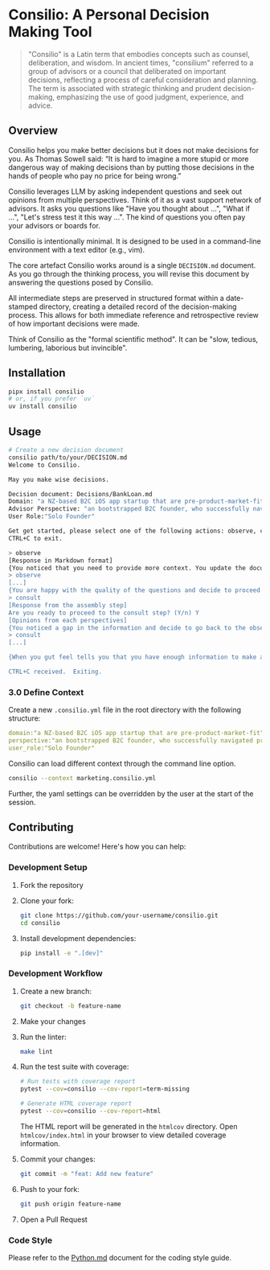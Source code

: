 # Consilio: A Personal Decision Making Tool

> "Consilio" is a Latin term that embodies concepts such as counsel,
> deliberation, and wisdom. In ancient times, "consilium" referred to a group
> of advisors or a council that deliberated on important decisions, reflecting
> a process of careful consideration and planning. The term is associated with
> strategic thinking and prudent decision-making, emphasizing the use of good
> judgment, experience, and advice.

## Overview

Consilio helps you make better decisions but it does not make decisions for you. As Thomas Sowell said: “It is hard to imagine a more stupid or more dangerous way of making decisions than by putting those decisions in the hands of people who pay no price for being wrong.”

Consilio leverages LLM by asking independent questions and seek out opinions from multiple perspectives. Think of it as a vast
support network of advisors.  It asks you questions like "Have you thought about ...",  "What if ...", "Let's
stress test it this way ...".  The kind of questions you often pay your
advisors or boards for.

Consilio is intentionally minimal. It is designed to be used
in a command-line environment with a text editor (e.g., vim).

The core artefact Consilio works around is a single `DECISION.md` document. As
you go through the thinking process, you will revise this document by answering
the questions posed by Consilio.

All intermediate steps are preserved in structured format within a date-stamped
directory, creating a detailed record of the decision-making process. This
allows for both immediate reference and retrospective review of how important
decisions were made.

Think of Consilio as the "formal scientific method".  It can be "slow, tedious, lumbering, laborious but invincible".

## Installation

```bash
pipx install consilio
# or, if you prefer `uv`
uv install consilio
```

## Usage

```bash
# Create a new decision document
consilio path/to/your/DECISION.md
Welcome to Consilio. 

May you make wise decisions.

Decision document: Decisions/BankLoan.md
Domain: "a NZ-based B2C iOS app startup that are pre-product-market-fit"
Advisor Perspective: "an bootstrapped B2C founder, who successfully navigated pre-PMF phase with limited capital. , living outside of US but your main market is US."
User Role:"Solo Founder"

Get get started, please select one of the following actions: observe, consult.
CTRL+C to exit.

> observe
[Response in Markdown format]
{You noticed that you need to provide more context. You update the document in your editor. Now, let's try again.}
> observe
[...]
{You are happy with the quality of the questions and decide to proceed.}
> consult
[Response from the assembly step]
Are you ready to proceed to the consult step? (Y/n) Y
[Opinions from each perspectives]
{You noticed a gap in the information and decide to go back to the observe step.}
> consult
[...]

{When you gut feel tells you that you have enough information to make a decision. }

CTRL+C received.  Exiting.
```

### 3.0 Define Context

Create a new `.consilio.yml` file in the root directory with the following
structure:

```yaml
domain:"a NZ-based B2C iOS app startup that are pre-product-market-fit"
perspective:"an bootstrapped B2C founder, who successfully navigated pre-PMF phase with limited capital. , living outside of US but your main market is US."
user_role:"Solo Founder"
```

Consilio can load different context through the command line option.

```bash
consilio --context marketing.consilio.yml
```

Further, the yaml settings can be overridden by the user at the start of the session.

## Contributing

Contributions are welcome! Here's how you can help:

### Development Setup

1. Fork the repository
2. Clone your fork:

   ```bash
   git clone https://github.com/your-username/consilio.git
   cd consilio
   ```

3. Install development dependencies:

   ```bash
   pip install -e ".[dev]"
   ```

### Development Workflow

1. Create a new branch:

   ```bash
   git checkout -b feature-name
   ```

2. Make your changes
3. Run the linter:

   ```bash
   make lint
   ```

4. Run the test suite with coverage:

   ```bash
   # Run tests with coverage report
   pytest --cov=consilio --cov-report=term-missing

   # Generate HTML coverage report
   pytest --cov=consilio --cov-report=html
   ```

   The HTML report will be generated in the `htmlcov` directory. Open `htmlcov/index.html` in your browser to view detailed coverage information.

5. Commit your changes:

   ```bash
   git commit -m "feat: Add new feature"
   ```

6. Push to your fork:

   ```bash
   git push origin feature-name
   ```

7. Open a Pull Request

### Code Style

Please refer to the [Python.md](Python.md) document for the coding style guide.
